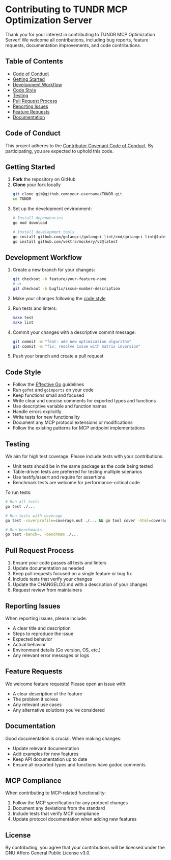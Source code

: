 # Contributing to TUNDR MCP Optimization Server

Thank you for your interest in contributing to TUNDR MCP Optimization Server! We welcome all contributions, including bug reports, feature requests, documentation improvements, and code contributions.

## Table of Contents

- [Code of Conduct](#code-of-conduct)
- [Getting Started](#getting-started)
- [Development Workflow](#development-workflow)
- [Code Style](#code-style)
- [Testing](#testing)
- [Pull Request Process](#pull-request-process)
- [Reporting Issues](#reporting-issues)
- [Feature Requests](#feature-requests)
- [Documentation](#documentation)

## Code of Conduct

This project adheres to the [Contributor Covenant Code of Conduct](CODE_OF_CONDUCT.md). By participating, you are expected to uphold this code.

## Getting Started

1. **Fork** the repository on GitHub
2. **Clone** your fork locally
   ```bash
   git clone git@github.com:your-username/TUNDR.git
   cd TUNDR
   ```
3. Set up the development environment:
   ```bash
   # Install dependencies
   go mod download
   
   # Install development tools
   go install github.com/golangci/golangci-lint/cmd/golangci-lint@latest
   go install github.com/vektra/mockery/v2@latest
   ```

## Development Workflow

1. Create a new branch for your changes:
   ```bash
   git checkout -b feature/your-feature-name
   # or
   git checkout -b bugfix/issue-number-description
   ```

2. Make your changes following the [code style](#code-style)

3. Run tests and linters:
   ```bash
   make test
   make lint
   ```

4. Commit your changes with a descriptive commit message:
   ```bash
   git commit -m "feat: add new optimization algorithm"
   git commit -m "fix: resolve issue with matrix inversion"
   ```

5. Push your branch and create a pull request

## Code Style

- Follow the [Effective Go](https://golang.org/doc/effective_go.html) guidelines
- Run `gofmt` and `goimports` on your code
- Keep functions small and focused
- Write clear and concise comments for exported types and functions
- Use descriptive variable and function names
- Handle errors explicitly
- Write tests for new functionality
- Document any MCP protocol extensions or modifications
- Follow the existing patterns for MCP endpoint implementations

## Testing

We aim for high test coverage. Please include tests with your contributions.

- Unit tests should be in the same package as the code being tested
- Table-driven tests are preferred for testing multiple scenarios
- Use testify/assert and require for assertions
- Benchmark tests are welcome for performance-critical code

To run tests:
```bash
# Run all tests
go test ./...

# Run tests with coverage
go test -coverprofile=coverage.out ./... && go tool cover -html=coverage.out

# Run benchmarks
go test -bench=. -benchmem ./...
```

## Pull Request Process

1. Ensure your code passes all tests and linters
2. Update documentation as needed
3. Keep pull requests focused on a single feature or bug fix
4. Include tests that verify your changes
5. Update the CHANGELOG.md with a description of your changes
6. Request review from maintainers

## Reporting Issues

When reporting issues, please include:

- A clear title and description
- Steps to reproduce the issue
- Expected behavior
- Actual behavior
- Environment details (Go version, OS, etc.)
- Any relevant error messages or logs

## Feature Requests

We welcome feature requests! Please open an issue with:

- A clear description of the feature
- The problem it solves
- Any relevant use cases
- Any alternative solutions you've considered

## Documentation

Good documentation is crucial. When making changes:

- Update relevant documentation
- Add examples for new features
- Keep API documentation up to date
- Ensure all exported types and functions have godoc comments

## MCP Compliance

When contributing to MCP-related functionality:

1. Follow the MCP specification for any protocol changes
2. Document any deviations from the standard
3. Include tests that verify MCP compliance
4. Update protocol documentation when adding new features

## License

By contributing, you agree that your contributions will be licensed under the GNU Affero General Public License v3.0.
